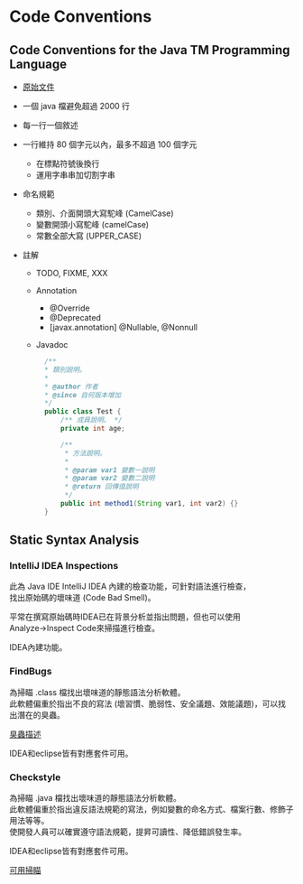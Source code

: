 # Code Conventions

## Code Conventions for the Java TM Programming Language

* [原始文件](http://www.oracle.com/technetwork/java/codeconv-138413.html)
* 一個 java 檔避免超過 2000 行
* 每一行一個敘述
* 一行維持 80 個字元以內，最多不超過 100 個字元
  * 在標點符號後換行
  * 運用字串串加切割字串
* 命名規範
  * 類別、介面開頭大寫駝峰 \(CamelCase\)
  * 變數開頭小寫駝峰 \(camelCase\)
  * 常數全部大寫 \(UPPER\_CASE\)
* 註解

  * TODO, FIXME, XXX
  * Annotation
    * @Override
    * @Deprecated
    * \[javax.annotation\] @Nullable, @Nonnull
  * Javadoc

    ```java
      /**
      * 類別說明。
      *
      * @author 作者
      * @since 自何版本增加
      */
      public class Test {
          /** 成員說明。 */
          private int age;

          /**
           * 方法說明。
           *
           * @param var1 變數一說明
           * @param var2 變數二說明
           * @return 回傳值說明
           */
          public int method1(String var1, int var2) {}
      }
    ```

## Static Syntax Analysis

### IntelliJ IDEA Inspections

此為 Java IDE IntelliJ IDEA 內建的檢查功能，可針對語法進行檢查，  
找出原始碼的壞味道 \(Code Bad Smell\)。

平常在撰寫原始碼時IDEA已在背景分析並指出問題，但也可以使用Analyze→Inspect Code來掃描進行檢查。

IDEA內建功能。

### FindBugs

為掃瞄 .class 檔找出壞味道的靜態語法分析軟體。  
此軟體偏重於指出不良的寫法 \(壞習慣、脆弱性、安全議題、效能議題\)，可以找出潛在的臭蟲。

[臭蟲描述](http://findbugs.sourceforge.net/bugDescriptions.html)

IDEA和eclipse皆有對應套件可用。

### Checkstyle

為掃瞄 .java 檔找出壞味道的靜態語法分析軟體。  
此軟體偏重於指出違反語法規範的寫法，例如變數的命名方式、檔案行數、修飾子用法等等。  
使開發人員可以確實遵守語法規範，提昇可讀性、降低錯誤發生率。

IDEA和eclipse皆有對應套件可用。

[可用掃瞄](http://checkstyle.sourceforge.net/availablechecks.html)

